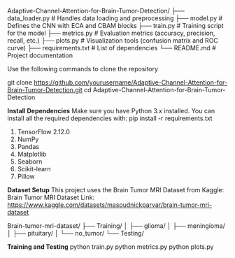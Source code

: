 Adaptive-Channel-Attention-for-Brain-Tumor-Detection/
├── data_loader.py        # Handles data loading and preprocessing
├── model.py              # Defines the CNN with ECA and CBAM blocks
├── train.py              # Training script for the model
├── metrics.py            # Evaluation metrics (accuracy, precision, recall, etc.)
├── plots.py              # Visualization tools (confusion matrix and ROC curve)
├── requirements.txt      # List of dependencies
└── README.md             # Project documentation


Use the following commands to clone the repository

git clone https://github.com/yourusername/Adaptive-Channel-Attention-for-Brain-Tumor-Detection.git
cd Adaptive-Channel-Attention-for-Brain-Tumor-Detection


**Install Dependencies**
Make sure you have Python 3.x installed. You can install all the required dependencies with:
pip install -r requirements.txt

1. TensorFlow 2.12.0
2. NumPy
3. Pandas
4. Matplotlib
5. Seaborn
6. Scikit-learn
7. Pillow
   


**Dataset Setup**
This project uses the Brain Tumor MRI Dataset from Kaggle:
Brain Tumor MRI Dataset Link: https://www.kaggle.com/datasets/masoudnickparvar/brain-tumor-mri-dataset

Brain-tumor-mri-dataset/
├── Training/
│   ├── glioma/
│   ├── meningioma/
│   ├── pituitary/
│   └── no_tumor/
└── Testing/

**Training and Testing**
python train.py
python metrics.py
python plots.py


